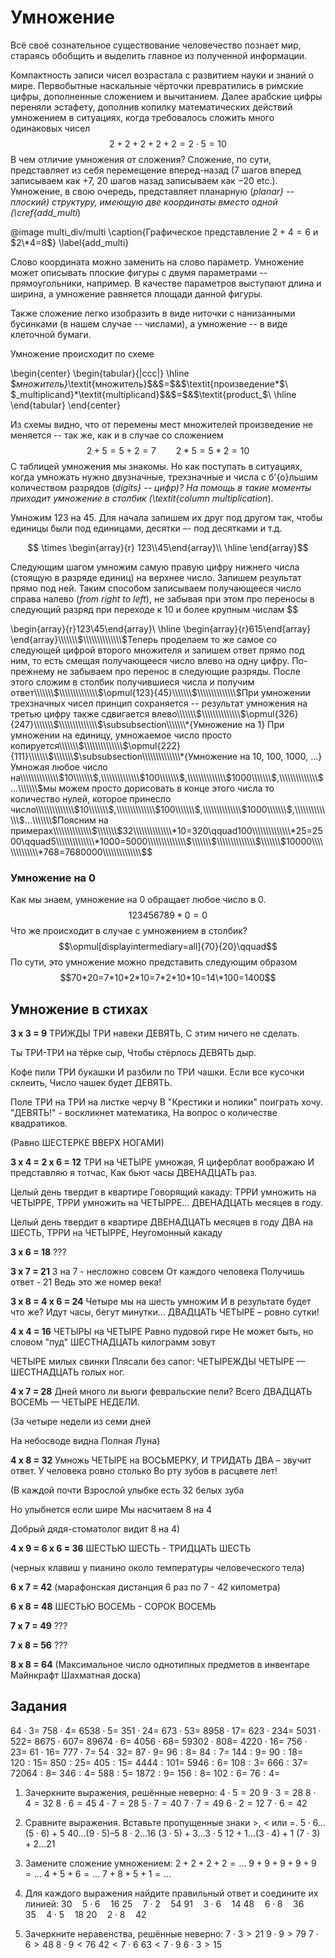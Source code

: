 # Умножение

Всё своё сознательное существование человечество познает мир, стараясь обобщить и выделить главное из полученной информации.

Компактность записи чисел возрастала с развитием науки и знаний о мире. Первобытные наскальные чёрточки превратились в римские цифры, дополненные сложением и вычитанием. Далее арабские цифры переняли эстафету, дополнив копилку математических действий умножением в ситуациях, когда требовалось сложить много одинаковых чисел
$$2+2+2+2+2=2 \cdot 5=10$$
В чем отличие умножения от сложения? Сложение, по сути, представляет из себя перемещение вперед-назад ($7$ шагов вперед записываем как $+7$, $20$ шагов назад записываем как $-20$ etc.). Умножение, в свою очередь, представляет планарную (_planar} -- плоский) структуру, имеющую две координаты вместо одной (\cref{add_multi_)

@image multi_div/multi
\caption{Графическое представление $2+4=6$ и $2\*4=8$}
\label{add_multi}

Слово координата можно заменить на слово параметр. Умножение может описывать плоские фигуры с двумя параметрами -- прямоугольники, например. В качестве параметров выступают длина и ширина, а умножение равняется площади данной фигуры.

Также сложение легко изобразить в виде ниточки с нанизанными бусинками (в нашем случае -- числами), а умножение -- в виде клеточной бумаги.

Умножение происходит по схеме

\begin{center}
\begin{tabular}{|ccc|}
\hline
$_множитель}_\textit{множитель}$&$=$&$\textit{произведение*$\\
$\_multiplicand}*\textit{multiplicand}$&$=$&$\textit{product\_$\\
\hline
\end{tabular}
\end{center}

Из схемы видно, что от перемены мест множителей произведение не меняется -- так же, как и в случае со сложением
$$2+5=5+2=7\qquad2*5=5*2=10$$
С таблицей умножения мы знакомы. Но как поступать в ситуациях, когда умножать нужно двузначные, трехзначные и числа с б\'{о}льшим количеством разрядов (_digits} -- цифр)? На помощь в такие моменты приходит умножение в столбик (\textit{column multiplication_).

Умножим $123$ на $45$. Для начала запишем их друг под другом так, чтобы единицы были под единицами, десятки –- под десятками и т.д.

$$
\times
\begin{array}{r}
123\\45\end{array}\\
\hline
\end{array}$$

Следующим шагом умножим самую правую цифру нижнего числа (стоящую в разряде единиц) на верхнее число. Запишем результат прямо под ней. Таким способом записываем получающееся число справа налево (_from right to left_), не забывая при этом про переносы в следующий разряд при переходе к $10$ и более крупным числам
$$

\begin{array}{r}123\\45\end{array}\\
\hline
\begin{array}{r}615\end{array}
\end{array}\\\\\\\\\\\\\\$\\\\\\\\\\\\\\$Теперь проделаем то же самое со следующей цифрой второго множителя и запишем ответ прямо под ним, то есть смещая получающееся число влево на одну цифру. По-прежнему не забываем про перенос в следующие разряды. После этого сложим в столбик получившиеся числа и получим ответ\\\\\\\\\\\\\\$\\\\\\\\\\\\\\$\opmul{123}{45}\\\\\\\\\\\\\\$\\\\\\\\\\\\\\$При умножении трехзначных чисел принцип сохраняется -- результат умножения на третью цифру также сдвигается влево\\\\\\\\\\\\\\$\\\\\\\\\\\\\\$\opmul{326}{247}\\\\\\\\\\\\\\$\\\\\\\\\\\\\\$\subsubsection\\\\\\\\\\\\\\*{Умножение на 1}
При умножении на единицу, умножаемое число просто копируется\\\\\\\\\\\\\\$\\\\\\\\\\\\\\$\opmul{222}{111}\\\\\\\\\\\\\\\$\\\\\\\\\\\\\\$\subsubsection\\\\\\\\\\\\\\*{Умножение на 10, 100, 1000, ...}
Умножая любое число на\\\\\\\\\\\\\\$10\\\\\\\\\\\\\\$,\\\\\\\\\\\\\\$100\\\\\\\\\\\\\\$,\\\\\\\\\\\\\\$1000\\\\\\\\\\\\\\$,\\\\\\\\\\\\\\$...\\\\\\\\\\\\\\$мы можем просто дорисовать в конце этого числа то количество нулей, которое принесло число\\\\\\\\\\\\\\$10\\\\\\\\\\\\\\$,\\\\\\\\\\\\\\$100\\\\\\\\\\\\\\$,\\\\\\\\\\\\\\$1000\\\\\\\\\\\\\\$,\\\\\\\\\\\\\\$...\\\\\\\\\\\\\\$Поясним на примерах\\\\\\\\\\\\\\$\\\\\\\\\\\\\\$32\\\\\\\\\\\\\\*10=320\qquad100\\\\\\\\\\\\\\*25=2500\qquad5\\\\\\\\\\\\\\*1000=5000\\\\\\\\\\\\\\$\\\\\\\\\\\\\\$\\\\\\\\\\\\\\$\\\\\\\\\\\\\\$10000\\\\\\\\\\\\\\*768=7680000\\\\\\\\\\\\\\$\$

### Умножение на 0

Как мы знаем, умножение на $0$ обращает любое число в $0$.
$$123456789*0=0$$
Что же происходит в случае с умножением в столбик?
$$\opmul[displayintermediary=all]{70}{20}\qquad$$
По сути, это умножение можно представить следующим образом
$$70*20=7*10*2*10=7*2*10*10=14\*100=1400$$

## Умножение в стихах

**3 х 3 = 9**
ТРИЖДЫ ТРИ навеки ДЕВЯТЬ,
С этим ничего не сделать.

Ты ТРИ-ТРИ на тёрке сыр,
Чтобы стёрлось ДЕВЯТЬ дыр.

Кофе пили ТРИ букашки
И разбили по ТРИ чашки.
Если все кусочки склеить,
Число чашек будет ДЕВЯТЬ.

Поле ТРИ на ТРИ на листке черчу
В "Крестики и нолики" поиграть хочу.
"ДЕВЯТЬ!" - воскликнет математика,
На вопрос о количестве квадратиков.

(Равно ШЕСТЕРКЕ ВВЕРХ НОГАМИ)

**3 х 4 = 2 х 6 = 12**
ТРИ на ЧЕТЫРЕ умножая,
Я циферблат воображаю
И представляю я тотчас,
Как бьют часы ДВЕНАДЦАТЬ раз.

Целый день твердит в квартире
Говорящий какаду:
ТРРИ умножить на ЧЕТЫРРЕ,
ТРРИ умножить на ЧЕТЫРРЕ…
ДВЕНАДЦАТЬ месяцев в году.

Целый день твердит в квартире
ДВЕНАДЦАТЬ месяцев в году
ДВА на ШЕСТЬ, ТРРИ на ЧЕТЫРРЕ,
Неугомонный какаду

**3 х 6 = 18**
???

**3 х 7 = 21**
3 на 7 - несложно совсем
От каждого человека
Получишь ответ - 21
Ведь это же номер века!

**3 х 8 = 4 х 6 = 24**
Четыре мы на шесть умножим
И в результате будет что же?
Идут часы, бегут минутки…
ДВАДЦАТЬ ЧЕТЫРЕ – ровно сутки!

**4 х 4 = 16**
ЧЕТЫРЫ на ЧЕТЫРЕ
Равно пудовой гире
Не может быть, но словом "пуд"
ШЕСТНАДЦАТЬ килограмм зовут

ЧЕТЫРЕ милых свинки
Плясали без сапог:
ЧЕТЫРЕЖДЫ ЧЕТЫРЕ —
ШЕСТНАДЦАТЬ голых ног.

**4 х 7 = 28**
Дней много ли вьюги февральские пели?
Всего ДВАДЦАТЬ ВОСЕМЬ — ЧЕТЫРЕ НЕДЕЛИ.

(За четыре недели из семи дней

На небосводе видна
Полная Луна)

**4 х 8 = 32**
Умножь ЧЕТЫРЕ на ВОСЬМЕРКУ,
И ТРИДАТЬ ДВА – звучит ответ.
У человека ровно столько
Во рту зубов в расцвете лет!

(В каждой почти
Взрослой улыбке
есть 32 белых зуба

Но улыбнется если шире
Мы насчитаем 8 на 4

Добрый дядя-стоматолог видит 8 на 4)

**4 х 9 = 6 х 6 = 36**
ШЕСТЬЮ ШЕСТЬ - ТРИДЦАТЬ ШЕСТЬ

(черных клавиш у пианино
около температуры человеческого тела)

**6 х 7 = 42**
(марафонская дистанция
6 раз по 7 - 42 километра)

**6 х 8 = 48**
ШЕСТЬЮ ВОСЕМЬ - СОРОК ВОСЕМЬ

**7 х 7 = 49**
???

**7 х 8 = 56**
???

**8 х 8 = 64**
(Максимальное число однотипных предметов в инвентаре Майнкрафт
Шахматная доска)

## Задания

$64 \cdot 3=$
$758 \cdot 4=$
$6538 \cdot 5=$
$351 \cdot 24=$
$673 \cdot 53=$
$8958 \cdot 17=$
$623 \cdot 234=$
$5031 \cdot 522=$
$8675 \cdot 607=$
$89674 \cdot 6=$
$4056 \cdot 68=$
$59302 \cdot 808=$
$4220 \cdot 16=$
$756 \cdot 23=$
$61 \cdot 16=$
$777 \cdot 7=$
$54 \cdot 32=$
$87 \cdot 9=$
$96:8=$
$84:7=$
$144:9=$
$90:18=$
$120:15=$
$850:25=$
$405:15=$
$4444:101=$
$5946:6=$
$108:3=$
$666:37=$
$72064:8=$
$346:4=$
$588:5=$
$1872:9=$
$156:8=$
$102:6=$
$76:4=$

1. Зачеркните выражения, решённые неверно:
   $4 \cdot 5 = 20$
   $9 \cdot 3 = 28$
   $8 \cdot 4 = 32$
   $8 \cdot 6 = 45$
   $4 \cdot 7 = 28$
   $5 \cdot 7 = 40$
   $7 \cdot 7 = 49$
   $6 \cdot 2 = 12$
   $7 \cdot 6 = 42$

2. Сравните выражения. Вставьте пропущенные знаки >, < или =.
   $5 \cdot 6 … (5 \cdot 6) + 5$
   $40 … (9 \cdot 5) – 5$
   $8 \cdot 2 … 16$
   $(3 \cdot 5) + 3 … 3 \cdot 5$
   $12 + 1 … (3 \cdot 4) + 1$
   $(7 \cdot 3) + 2 … 21$

3. Замените сложение умножением:
   $2 + 2 + 2 + 2 = …$
   $9 + 9 + 9 + 9 + 9 = …$
   $4 + 5 + 6 = …$
   $7 + 8 + 5 + 1 = …$

4. Для каждого выражения найдите правильный ответ и соедините их линией:
   $30 \quad 5\cdot6 \quad 16$
   $25 \quad 7\cdot2 \quad 54$
   $91 \quad 3\cdot6 \quad 14$
   $48 \quad 6\cdot8 \quad 36$
   $35 \quad 4\cdot5 \quad 18$
   $20 \quad 2\cdot8 \quad 42$

5. Зачеркните неравенства, решённые неверно:
   $7 \cdot 3 > 21$
   $9 \cdot 9 > 79$
   $7 \cdot 6 > 48$
   $8 \cdot 9 < 76$
   $42 < 7 \cdot 6$
   $63 < 7 \cdot 9$
   $6 \cdot 3 > 15$
